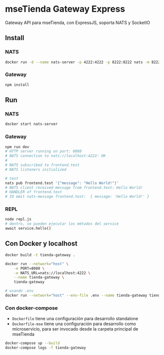 # mseTienda Gateway Express

Gateway API para mseTienda, con ExpressJS, soporta NATS y SocketIO

## Install

### NATS

```sh
docker run -d --name nats-server -p 4222:4222 -p 8222:8222 nats -m 8222
```

### Gateway

```sh
npm install
```

## Run

### NATS

```sh
docker start nats-server
```

### Gateway

```sh
npm run dev
# HTTP server running on port: 8080
# NATS connection to nats://localhost:4222: OK
# 
# NATS subscribed to frontend.test
# NATS listeners initialized

# test
nats pub frontend.test '{"message": "Hello World!"}'
# NATS client received message from frontend.test: Hello World!
# HANDLER of frontend.test
# IO emit nats-message frontend.test:  { message: 'Hello World!' }
```

### REPL

```sh
node repl.js
# dentro, se pueden ejecutar los métodos del service
await service.hello()
```

## Con Docker y localhost

```sh
docker build -t tienda-gateway .

docker run --network="host" \
    -e PORT=8080 \
    -e NATS_URL=nats://localhost:4222 \
    --name tienda-gateway \
    tienda-gateway

# usando .env
docker run --network="host" --env-file .env --name tienda-gateway tienda-gateway

```

### Con docker-compose

- `Dockerfile` tiene una configuración para desarrollo standalone
- `Dockerfile-mse` tiene una configuración para desarrollo como microservicio, para ser invocado desde la carpeta principal de mseTienda

```sh
docker-compose up --build
docker-compose logs -f tienda-gateway
```